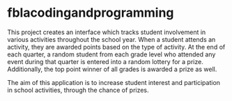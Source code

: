 # fblacodingandprogramming

This project creates an interface which tracks student involvement in various activities throughout the school year. When a student attends an activity, they are awarded points based on the type of activity. At the end of each quarter, a random student from each grade level who attended any event during that quarter is entered into a random lottery for a prize. Additionally, the top point winner of all grades is awarded a prize as well.


The aim of this application is to increase student interest and participation in school activities, through the chance of prizes.
